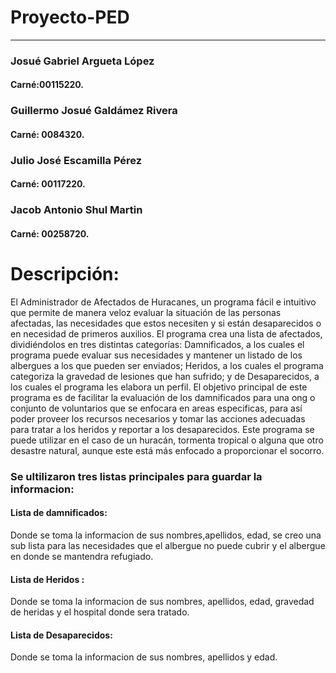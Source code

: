 # Proyecto-PED
--------------------------------------
### Josué Gabriel Argueta López 
#### Carné:00115220.

### Guillermo Josué Galdámez Rivera 
#### Carné: 0084320.

### Julio José Escamilla Pérez 
#### Carné: 00117220.

### Jacob Antonio Shul Martin
#### Carné: 00258720.

# Descripción:

El Administrador de Afectados de Huracanes, un programa fácil e intuitivo que permite de manera veloz evaluar la situación de las personas afectadas, las necesidades que estos necesiten y si están desaparecidos o en necesidad de primeros auxilios. El programa crea una lista de afectados, dividiéndolos en tres distintas categorías: Damnificados, a los cuales el programa puede evaluar sus necesidades y mantener un listado de los albergues a los que pueden ser enviados; Heridos, a los cuales el programa categoriza la gravedad de lesiones que han sufrido; y de Desaparecidos, a los cuales el programa les elabora un perfil.
El objetivo principal de este programa es de facilitar la evaluación de los damnificados para una ong o conjunto de voluntarios que se enfocara en areas especificas, para así poder proveer los recursos necesarios y tomar las acciones adecuadas para tratar a los heridos y reportar a los desaparecidos. Este programa se puede utilizar en el caso de un huracán, tormenta tropical o alguna que otro desastre natural, aunque este está más enfocado a proporcionar el socorro.

### Se ultilizaron tres listas principales para guardar la informacion:

#### Lista de damnificados: 
Donde se toma la informacion de sus nombres,apellidos, edad, se creo una sub lista para las necesidades que el albergue no puede cubrir y el albergue en donde se mantendra refugiado. 
#### Lista de Heridos :
Donde se toma la informacion de sus nombres, apellidos, edad, gravedad de heridas y el hospital donde sera tratado.
#### Lista de Desaparecidos:
Donde se toma la informacion de sus nombres, apellidos y edad. 


